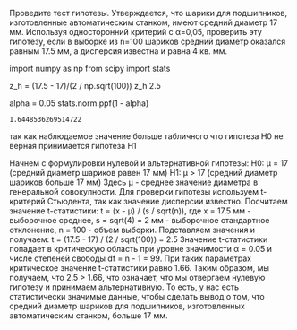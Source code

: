 
Проведите тест гипотезы. Утверждается, что шарики для подшипников, изготовленные
автоматическим станком, имеют средний диаметр 17 мм.
Используя односторонний критерий с α=0,05, проверить эту гипотезу, если в выборке из
n=100 шариков средний диаметр
оказался равным 17.5 мм, а дисперсия известна и равна 4 кв. мм.

import numpy as np
from scipy import stats

z_h = (17.5 - 17)/(2 / np.sqrt(100))
z_h
    2.5


alpha = 0.05
stats.norm.ppf(1 - alpha)

    1.6448536269514722

так как наблюдаемое значение больше табличного
что гипотеза H0 не верная
принимается гипотеза H1

Начнем с формулировки нулевой и альтернативной гипотезы:
H0: μ = 17 (средний диаметр шариков равен 17 мм) 
H1: μ > 17 (средний диаметр шариков больше 17 мм)
Здесь μ - среднее значение диаметра в генеральной совокупности.
Для проверки гипотезы используем t-критерий Стьюдента, так как значение дисперсии известно. 
Посчитаем значение t-статистики:
t = (x - μ) / (s / sqrt(n)),
где x = 17.5 мм - выборочное среднее, s = sqrt(4) = 2 мм - выборочное стандартное отклонение, 
n = 100 - объем выборки.
Подставляем значения и получаем:
t = (17.5 - 17) / (2 / sqrt(100)) = 2.5
Значение t-статистики попадает в критическую область при уровне значимости α = 0.05 и числе степеней свободы df = n - 1 = 99. 
При таких параметрах критическое значение t-статистики равно 1.66.
Таким образом, мы получаем, что 2.5 > 1.66, что означает, 
что мы отвергаем нулевую гипотезу и принимаем альтернативную. То есть, у нас есть статистически значимые данные, 
чтобы сделать вывод о том, что средний диаметр шариков для подшипников, изготовленных автоматическим станком, больше 17 мм.




```python

```
